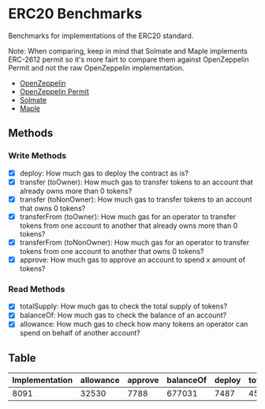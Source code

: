 # ERC20 Benchmarks

Benchmarks for implementations of the ERC20 standard.

Note: When comparing, keep in mind that Solmate and Maple implements ERC-2612 permit so it's more fairt to compare them against OpenZeppelin Permit and not the raw OpenZeppelin implementation.

- [OpenZeppelin](https://github.com/OpenZeppelin/openzeppelin-contracts)
- [OpenZeppelin Permit](https://github.com/OpenZeppelin/openzeppelin-contracts)
- [Solmate](https://github.com/rari-capital/solmate)
- [Maple](https://github.com/maple-labs/erc20)

## Methods

### Write Methods
- [x] deploy: How much gas to deploy the contract as is?
- [x] transfer (toOwner): How much gas to transfer tokens to an account that already owns more than 0 tokens?
- [x] transfer (toNonOwner): How much gas to transfer tokens to an account that owns 0 tokens?
- [x] transferFrom (toOwner): How much gas for an operator to transfer tokens from one account to another that already owns more than 0 tokens?
- [x] transferFrom (toNonOwner): How much gas for an operator to transfer tokens from one account to another that owns 0 tokens?
- [x] approve: How much gas to approve an account to spend x amount of tokens?

### Read Methods
- [x] totalSupply: How much gas to check the total supply of tokens?
- [x] balanceOf: How much gas to check the balance of an account?
- [x] allowance: How much gas to check how many tokens an operator can spend on behalf of another account?

## Table

| Implementation | allowance | approve | balanceOf | deploy | totalSupply | transferFromToNonOwner | transferFromToOwner | transferToNonOwner | transferToOwner |
| - | - | - | - | - | - | - | - | - | - |
| 8091 | 32530 | 7788 | 677031 | 7487 | 45055 | 27933 | 37864 | 20793 | 7961 | 32524 | 7725 | 453758 | 7490 | 43266 | 26144 | 37830 | 20759 | 8049 | 32562 | 7747 | 838842 | 7490 | 43266 | 26144 | 37896 | 20825 | 8025 | 32485 | 7744 | 641359 | 7487 | 43114 | 25992 | 37764 | 20693 |
